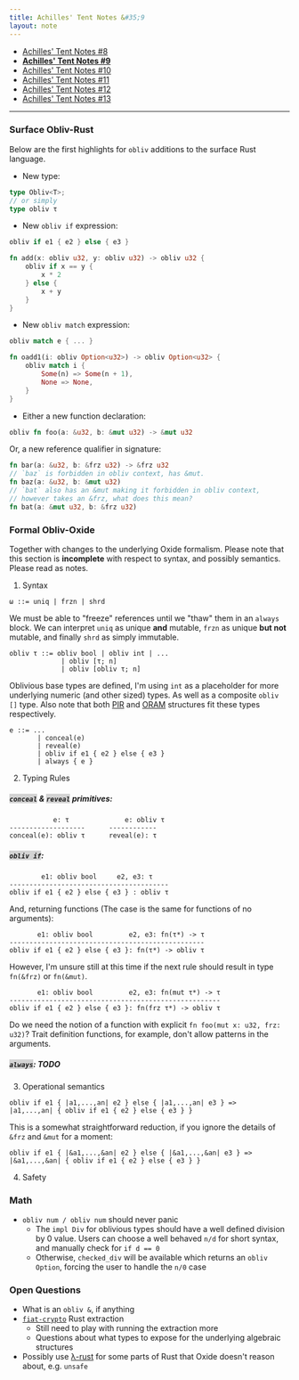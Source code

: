 ```yaml
---
title: Achilles' Tent Notes &#35;9
layout: note
---
```


- [Achilles' Tent Notes &#35;8](/research/2019-10-13-achilles-8)
- [**Achilles' Tent Notes &#35;9**](/research/2019-10-15-achilles-9)
- [Achilles' Tent Notes &#35;10](/research/2019-10-28-achilles-10)
- [Achilles' Tent Notes &#35;11](/research/2019-11-11-achilles-11)
- [Achilles' Tent Notes &#35;12](/research/2019-12-02-achilles-12)
- [Achilles' Tent Notes &#35;13](/research/2019-12-13-achilles-13)

---

### Surface Obliv-Rust

Below are the first highlights for `obliv` additions to the surface Rust language.

- New type:
```rust
type Obliv<T>;
// or simply
type obliv τ
```
- New `obliv if` expression:
```rust
obliv if e1 { e2 } else { e3 }
```
```rust
fn add(x: obliv u32, y: obliv u32) -> obliv u32 {
    obliv if x == y {
        x * 2
    } else {
        x + y
    }
}
```
- New `obliv match` expression:
```rust
obliv match e { ... }
```
```rust
fn oadd1(i: obliv Option<u32>) -> obliv Option<u32> {
    obliv match i {
        Some(n) => Some(n + 1),
        None => None,
    }
}
```
- Either a new function declaration:
```rust
obliv fn foo(a: &u32, b: &mut u32) -> &mut u32
```
  Or, a new reference qualifier in signature:
```rust
fn bar(a: &u32, b: &frz u32) -> &frz u32
// `baz` is forbidden in obliv context, has &mut.
fn baz(a: &u32, b: &mut u32)
// `bat` also has an &mut making it forbidden in obliv context,
// however takes an &frz, what does this mean?
fn bat(a: &mut u32, b: &frz u32)
```

### Formal Obliv-Oxide

Together with changes to the underlying Oxide formalism. Please note that this
section is **incomplete** with respect to syntax, and possibly semantics.
Please read as notes.

1. Syntax
```
ω ::= uniq | frzn | shrd
```
We must be able to "freeze" references until we "thaw" them in an `always`
block. We can interpret `uniq` as unique **and** mutable, `frzn` as unique
**but not** mutable, and finally `shrd` as simply immutable.
```
obliv τ ::= obliv bool | obliv int | ...
             | obliv [τ; n]
             | obliv [obliv τ; n]
```
Oblivious base types are defined, I'm using `int` as a placeholder for more
underlying numeric (and other sized) types. As well as a composite `obliv []`
type. Also note that both
[PIR](https://en.wikipedia.org/wiki/Private_information_retrieval) and
[ORAM](https://en.wikipedia.org/wiki/Oblivious_RAM) structures fit these types
respectively.
```
e ::= ...
       | conceal(e)
       | reveal(e)
       | obliv if e1 { e2 } else { e3 }
       | always { e }
```
2. Typing Rules
##### <span style="background: lightgrey;">`conceal`</span> & <span style="background: lightgrey;">`reveal`</span> primitives:
```
           e: τ              e: obliv τ
-------------------      ------------
conceal(e): obliv τ      reveal(e): τ
```
##### <span style="background: lightgrey;">`obliv if`</span>:
```
        e1: obliv bool     e2, e3: τ
----------------------------------------
obliv if e1 { e2 } else { e3 } : obliv τ
```
And, returning functions (The case is the same for functions of no arguments):
```
       e1: obliv bool         e2, e3: fn(τ*) -> τ
-------------------------------------------------
obliv if e1 { e2 } else { e3 }: fn(τ*) -> obliv τ
```
However, I'm unsure still at this time if the next rule should result in type
`fn(&frz)` or `fn(&mut)`.
```
       e1: obliv bool         e2, e3: fn(mut τ*) -> τ
-----------------------------------------------------
obliv if e1 { e2 } else { e3 }: fn(frz τ*) -> obliv τ
```
Do we need the notion of a function with explicit `fn foo(mut x: u32, frz:
u32)`? Trait definition functions, for example, don't allow patterns in the
arguments.
##### <span style="background: lightgrey;">`always`</span>: TODO
3. Operational semantics
```
obliv if e1 { |a1,...,an| e2 } else { |a1,...,an| e3 } =>
|a1,...,an| { obliv if e1 { e2 } else { e3 } }
```
This is a somewhat straightforward reduction, if you ignore the details of
`&frz` and `&mut` for a moment:
```
obliv if e1 { |&a1,...,&an| e2 } else { |&a1,...,&an| e3 } =>
|&a1,...,&an| { obliv if e1 { e2 } else { e3 } }
```
4. Safety

### Math

- `obliv num / obliv num` should never panic
  - The `impl Div` for oblivious types should have a well defined division by 0 value. Users can choose a well behaved `n/d` for short syntax, and manually check for `if d == 0`
  - Otherwise, `checked_div` will be available which returns an `obliv Option`, forcing the user to handle the `n/0` case

### Open Questions
- What is an `obliv &`, if anything
- [`fiat-crypto`](https://github.com/mit-plv/fiat-crypto) Rust extraction
  - Still need to play with running the extraction more
  - Questions about what types to expose for the underlying algebraic structures
- Possibly use [λ-rust](https://plv.mpi-sws.org/rustbelt/popl18/paper.pdf) for some parts of Rust that Oxide doesn't reason about, e.g. `unsafe`
